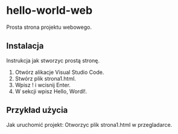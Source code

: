 # hello-world-web
Prosta strona projektu webowego.

## Instalacja
Instrukcja jak stworzyc prostą stronę.


1. Otwórz alikacje Visual Studio Code.
2. Stwórz plik strona1.html.
3. Wpisz ! i wcisnij Enter.
4. W sekcji <body> wpisz Hello, Wordl!.


## Przykład użycia

Jak uruchomić projekt: 
Otworzyc plik strona1.html w przegladarce.










